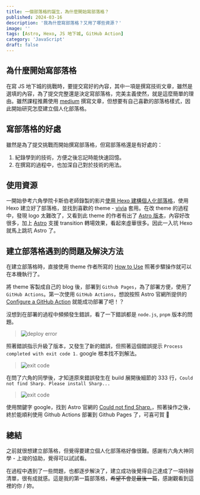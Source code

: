 ```yaml
---
title: 一個部落格的誕生，為什麼開始寫部落格？
published: 2024-03-16
description: '我為什麼寫部落格？又用了哪些資源？'
image: ''
tags: [Astro, Hexo, JS 地下城, GitHub Action]
category: 'JavaScript'
draft: false 
---
```


## 為什麼開始寫部落格
在寫 JS 地下城的挑戰時，要提交寫好的內容，其中一項是撰寫技術文章，雖然是選填的內容，為了提交完整還是決定寫部落格，完美主義使然，就是這麼簡單的理由。雖然課程推薦使用 [medium](https://medium.com/) 撰寫文章，但想要有自己喜歡的部落格樣式，因此開始研究怎麼建立個人化部落格。

## 寫部落格的好處
雖然是為了提交挑戰而開始撰寫部落格，但寫部落格還是有好處的：
1. 紀錄學到的技術，方便之後忘記時能快速回憶。
2. 在撰寫的過程中，也加深自己對於技術的用法。

## 使用資源
一開始參考六角學院卡斯伯老師錄製的影片[使用 Hexo 建構個人化部落格](https://www.youtube.com/watch?v=jOJI9ekTzK8)，使用 Hexo 建立好了部落格，並找到喜歡的 theme - [vivia](https://github.com/saicaca/hexo-theme-vivia) 套用。在改 theme 的過程中，發現 logo 太難改了，又看到此 theme 的作者有出了 [Astro 版本](https://github.com/saicaca/fuwari)，內容好改很多，加上 [Astro](https://astro.build/) 支援 transition 轉場效果，看起來虛華很多。因此一入坑 Hexo 就馬上跳坑 Astro 了。

## 建立部落格遇到的問題及解決方法
在建立部落格時，直接使用 theme 作者所寫的 [How to Use](https://github.com/saicaca/fuwari?tab=readme-ov-file#-how-to-use) 照著步驟操作就可以在本機執行了。

將 theme 客製成自己的 blog 後，部署到 `Github Pages`，為了部署方便，使用了 `GitHub Actions`。第一次使用 `GitHub Actions`，想說按照 Astro 官網所提供的 [Configure a GitHub Action](https://docs.astro.build/en/guides/deploy/github/#configure-a-github-action) 就能成功部署了吧！？

沒想到在部署的過程中頻頻發生錯誤，看了一下錯誤都是 `node.js`, `pnpm` 版本的問題。

> ![deploy error](https://firebasestorage.googleapis.com/v0/b/clara-blog.appspot.com/o/1_deploy_error.png?alt=media&token=6eaa2969-56fe-4d32-8189-aad2af4ba0ff "deploy error")

照著錯誤指示升級了版本，又發生了新的錯誤，但照著這個錯誤提示 `Process completed with exit code 1.` google 根本找不到解法。
> ![exit code](https://firebasestorage.googleapis.com/v0/b/clara-blog.appspot.com/o/1_deploy_error.png?alt=media&token=6eaa2969-56fe-4d32-8189-aad2af4ba0ff "exit code")

在問了六角的同學後，才知道原來錯誤發生在 build 展開後細節的 333 行，`Could not find Sharp. Please install Sharp...`
> ![exit code](https://firebasestorage.googleapis.com/v0/b/clara-blog.appspot.com/o/1_sharp_install.png?alt=media&token=64e199b6-ecd8-41ba-bd3f-a8cc17e229cf "exit code")


使用關鍵字 google，找到 Astro 官網的 [Could not find Sharp.](https://docs.astro.build/en/reference/errors/missing-sharp/)，照著操作之後，終於能順利使用 Github Actions 部署到 Github Pages 了，可喜可賀 🎉

## 總結
之前就很想建立部落格，但覺得要建立個人化部落格好像很難。感謝有六角大神同學 - 上竣的協助，覺得可以試試看。

在過程中遇到了一些問題，也都逐步解決了，建立成功後覺得自己達成了一項待辦清單，很有成就感。這是我的第一篇部落格，~~希望不會是最後一篇~~，感謝觀看到這裡的你 / 妳。